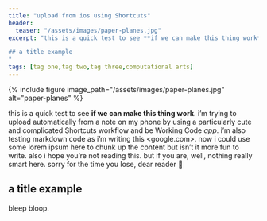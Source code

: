 ```yaml
---
title: "upload from ios using Shortcuts"
header:
  teaser: "/assets/images/paper-planes.jpg"
excerpt: "this is a quick test to see **if we can make this thing work**. i’m trying to upload automatically from a note on my phone by using a particularly cute and complicated Shortcuts workflow and be Working Code _app_. i’m also testing markdown code as i’m writing this <https://google.com>. now i could use some lorem ipsum here to chunk up the content but isn’t it more fun to write. also i hope you’re not reading this. but if you are, well, nothing really smart here. sorry for the time you lose, dear reader 🙏

## a title example
"
tags: [tag one,tag two,tag three,computational arts]
---
```


{% include figure image_path="/assets/images/paper-planes.jpg" alt="paper-planes" %}

this is a quick test to see **if we can make this thing work**. i’m trying to upload automatically from a note on my phone by using a particularly cute and complicated Shortcuts workflow and be Working Code _app_. i’m also testing markdown code as i’m writing this <google.com>. now i could use some lorem ipsum here to chunk up the content but isn’t it more fun to write. also i hope you’re not reading this. but if you are, well, nothing really smart here. sorry for the time you lose, dear reader 🙏

## a title example

bleep bloop. 